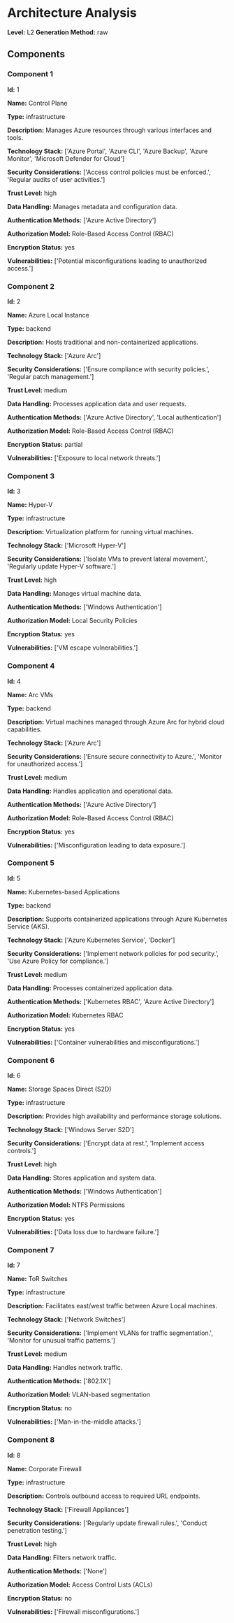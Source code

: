 # Architecture Analysis

**Level:** L2
**Generation Method:** raw

## Components

### Component 1

**Id:** 1

**Name:** Control Plane

**Type:** infrastructure

**Description:** Manages Azure resources through various interfaces and tools.

**Technology Stack:** ['Azure Portal', 'Azure CLI', 'Azure Backup', 'Azure Monitor', 'Microsoft Defender for Cloud']

**Security Considerations:** ['Access control policies must be enforced.', 'Regular audits of user activities.']

**Trust Level:** high

**Data Handling:** Manages metadata and configuration data.

**Authentication Methods:** ['Azure Active Directory']

**Authorization Model:** Role-Based Access Control (RBAC)

**Encryption Status:** yes

**Vulnerabilities:** ['Potential misconfigurations leading to unauthorized access.']

### Component 2

**Id:** 2

**Name:** Azure Local Instance

**Type:** backend

**Description:** Hosts traditional and non-containerized applications.

**Technology Stack:** ['Azure Arc']

**Security Considerations:** ['Ensure compliance with security policies.', 'Regular patch management.']

**Trust Level:** medium

**Data Handling:** Processes application data and user requests.

**Authentication Methods:** ['Azure Active Directory', 'Local authentication']

**Authorization Model:** Role-Based Access Control (RBAC)

**Encryption Status:** partial

**Vulnerabilities:** ['Exposure to local network threats.']

### Component 3

**Id:** 3

**Name:** Hyper-V

**Type:** infrastructure

**Description:** Virtualization platform for running virtual machines.

**Technology Stack:** ['Microsoft Hyper-V']

**Security Considerations:** ['Isolate VMs to prevent lateral movement.', 'Regularly update Hyper-V software.']

**Trust Level:** high

**Data Handling:** Manages virtual machine data.

**Authentication Methods:** ['Windows Authentication']

**Authorization Model:** Local Security Policies

**Encryption Status:** yes

**Vulnerabilities:** ['VM escape vulnerabilities.']

### Component 4

**Id:** 4

**Name:** Arc VMs

**Type:** backend

**Description:** Virtual machines managed through Azure Arc for hybrid cloud capabilities.

**Technology Stack:** ['Azure Arc']

**Security Considerations:** ['Ensure secure connectivity to Azure.', 'Monitor for unauthorized access.']

**Trust Level:** medium

**Data Handling:** Handles application and operational data.

**Authentication Methods:** ['Azure Active Directory']

**Authorization Model:** Role-Based Access Control (RBAC)

**Encryption Status:** yes

**Vulnerabilities:** ['Misconfiguration leading to data exposure.']

### Component 5

**Id:** 5

**Name:** Kubernetes-based Applications

**Type:** backend

**Description:** Supports containerized applications through Azure Kubernetes Service (AKS).

**Technology Stack:** ['Azure Kubernetes Service', 'Docker']

**Security Considerations:** ['Implement network policies for pod security.', 'Use Azure Policy for compliance.']

**Trust Level:** medium

**Data Handling:** Processes containerized application data.

**Authentication Methods:** ['Kubernetes RBAC', 'Azure Active Directory']

**Authorization Model:** Kubernetes RBAC

**Encryption Status:** yes

**Vulnerabilities:** ['Container vulnerabilities and misconfigurations.']

### Component 6

**Id:** 6

**Name:** Storage Spaces Direct (S2D)

**Type:** infrastructure

**Description:** Provides high availability and performance storage solutions.

**Technology Stack:** ['Windows Server S2D']

**Security Considerations:** ['Encrypt data at rest.', 'Implement access controls.']

**Trust Level:** high

**Data Handling:** Stores application and system data.

**Authentication Methods:** ['Windows Authentication']

**Authorization Model:** NTFS Permissions

**Encryption Status:** yes

**Vulnerabilities:** ['Data loss due to hardware failure.']

### Component 7

**Id:** 7

**Name:** ToR Switches

**Type:** infrastructure

**Description:** Facilitates east/west traffic between Azure Local machines.

**Technology Stack:** ['Network Switches']

**Security Considerations:** ['Implement VLANs for traffic segmentation.', 'Monitor for unusual traffic patterns.']

**Trust Level:** medium

**Data Handling:** Handles network traffic.

**Authentication Methods:** ['802.1X']

**Authorization Model:** VLAN-based segmentation

**Encryption Status:** no

**Vulnerabilities:** ['Man-in-the-middle attacks.']

### Component 8

**Id:** 8

**Name:** Corporate Firewall

**Type:** infrastructure

**Description:** Controls outbound access to required URL endpoints.

**Technology Stack:** ['Firewall Appliances']

**Security Considerations:** ['Regularly update firewall rules.', 'Conduct penetration testing.']

**Trust Level:** high

**Data Handling:** Filters network traffic.

**Authentication Methods:** ['None']

**Authorization Model:** Access Control Lists (ACLs)

**Encryption Status:** no

**Vulnerabilities:** ['Firewall misconfigurations.']

